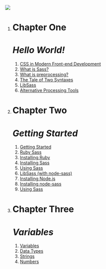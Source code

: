 
![](https://external-content.duckduckgo.com/iu/?u=https%3A%2F%2Fwww.boostit.net%2Fwp-content%2Fuploads%2F2016%2F08%2Fsass-icon.png&f=1&nofb=1)
1. # **Chapter One**

    # ***Hello World!***
    1. [CSS in Modern Front-end Development](docs/chapter1/chapter1.md)
    2. [What is Sass?](docs/chapter1/chapter1.md)
    3. [What is preprocessing?](docs/chapter1/chapter1.md)
    4. [The Tale of Two Syntaxes](docs/chapter1/chapter1.md)
    5. [LibSass](docs/chapter1/chapter1.md)
    6. [Alternative Processing Tools](docs/chapter1/chapter1.md)
2. # **Chapter Two**

    # ***Getting Started***
    1. [Getting Started](docs/chapter2/gettingStarted.md)
    2. [Ruby Sass](docs/chapter2/gettingStarted.md)
    3. [Installing Ruby](docs/chapter2/gettingStarted.md)
    4. [Installing Sass](docs/chapter2/gettingStarted.md)
    5. [Using Sass](docs/chapter2/gettingStarted.md)
    6. [LibSass (with node-sass)](docs/chapter2/gettingStarted.md)
    7. [Installing Node.js](docs/chapter2/gettingStarted.md)
    8. [Installing node-sass](docs/chapter2/gettingStarted.md)
    9. [Using Sass](docs/chapter2/gettingStarted.md)
    


2. # **Chapter Three**

    # ***Variables***
    1. [Variables](./chapter3/../docs/chapter3/variables.md)
    2. [Data Types](./chapter3/../docs/chapter3/variables.md)
    3. [Strings](./chapter3/../docs/chapter3/variables.md)
    4. [Numbers](./chapter3/../docs/chapter3/variables.md)
